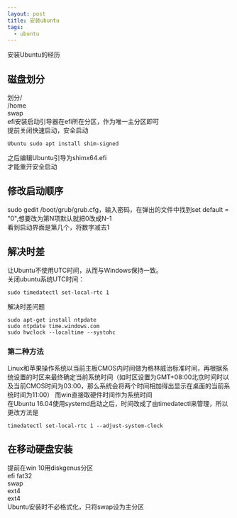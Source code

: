 ```yaml
---
layout: post
title: 安装ubuntu
tags:
  - ubuntu
---
```


安装Ubuntu的经历

## 磁盘划分
划分/  
/home  
swap  
efi安装启动引导器在efi所在分区，作为唯一主分区即可  
提前关闭快速启动，安全启动  
```code
Ubuntu sudo apt install shim-signed  
```
之后编辑Ubuntu引导为shimx64.efi  
才能重开安全启动  
## 修改启动顺序
sudo gedit /boot/grub/grub.cfg，输入密码，在弹出的文件中找到set default = "0",想要改为第N项默认就把0改成N-1  
看到启动界面是第几个，将数字减去1
## 解决时差
让Ubuntu不使用UTC时间，从而与Windows保持一致。  
关闭ubuntu系统UTC时间：
```code  
sudo timedatectl set-local-rtc 1
```    
解决时差问题  
```code
sudo apt-get install ntpdate
sudo ntpdate time.windows.com
sudo hwclock --localtime --systohc
```
### 第二种方法
Linux和苹果操作系统以当前主板CMOS内时间做为格林威治标准时间，再根据系统设置的时区来最终确定当前系统时间（如时区设置为GMT+08:00北京时间时以及当前CMOS时间为03:00，那么系统会将两个时间相加得出显示在桌面的当前系统时间为11:00） 而win直接取硬件时间作为系统时间  
在Ubuntu 16.04使用systemd启动之后，时间改成了由timedatectl来管理，所以更改方法是
```text
timedatectl set-local-rtc 1 --adjust-system-clock
```
## 在移动硬盘安装
提前在win 10用diskgenus分区  
efi fat32  
swap  
ext4  
ext4  
Ubuntu安装时不必格式化，只将swap设为主分区  